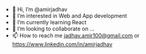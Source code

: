 - 👋 Hi, I’m @amirjadhav
- 👀 I’m interested in Web and App development
- 🌱 I’m currently learning React 
- 💞️ I’m looking to collaborate on ...
- 📫 How to reach me jadhav.amir100@gmail.com or https://www.linkedin.com/in/amirjadhav

<!---
amirjadhav/amirjadhav is a ✨ special ✨ repository because its `README.md` (this file) appears on your GitHub profile.
You can click the Preview link to take a look at your changes.
--->
